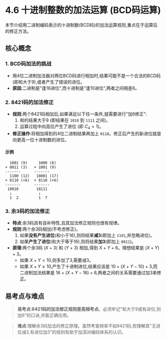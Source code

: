 # 4.6 十进制整数的加法运算 (BCD码运算)

本节介绍用二进制编码表示的十进制数(BCD码)的加法运算规则,重点在于运算后的修正方法。

## 核心概念

### 1. BCD码加法的挑战

*   用4位二进制加法器对两位BCD码进行相加时,结果可能不是一个合法的BCD码(即和大于9),或者产生了错误的进位。
*   **原因**:二进制是"逢16进位",而十进制是"逢10进位",两者之间相差6。

### 2. 8421码的加法修正

*   **规则**:两个8421码相加后,如果满足以下任一条件,就需要进行"加6修正":
    1.  和的结果大于9 (即结果在 `1010` 到 `1111` 之间)。
    2.  运算过程中向高位产生了进位 (即 $C_4=1$)。
*   **修正操作**:将相加得到的4位二进制结果再加上 `0110`。修正后产生的新进位就是向更高一位十进制数的进位。

#### 示例

```
  1001 (9)     1000 (8)
+ 0011 (3)   + 1001 (9)
-------      -------
  1100 (12)   10001 (17)
+ 0110 (+6)  + 0110 (+6)
-------      -------
 10010        10111
  ↓            ↓
  1  2         1  7
```

### 3. 余3码的加法修正

*   **特点**:余3码具有自补特性,且其加法修正规则也很有规律。
*   **规则**:两个余3码相加(不考虑修正)。
    1.  如果**没有产生进位**(和小于16),则将结果**减3**(即加上 `1101`,并忽略进位)。
    2.  如果**产生了进位**(和大于等于16),则将结果**加3**(即加上 `0011`)。
*   **原理**:两个余3码 $(X+3)$ 和 $(Y+3)$ 相加,得到 $X+Y+6$。理想结果是 $(X+Y)+3$。
    *   如果 $X+Y < 10$,则多加了3,需要减3。
    *   如果 $X+Y \ge 10$,产生了十进制进位,结果应该是 $10+(X+Y-10)+3$,而二进制加法结果是 $16+(X+Y-16)+6$,两者之间的关系需要通过加3来修正。

## 易考点与难点

> **易考点**:**8421码的加法修正规则是高频考点**。必须牢记"和大于9或有进位,则加6"的口诀,并能正确应用。

> **难点**:理解余3码加法的修正原理。虽然考查频率不如8421码,但理解其"无进位减3,有进位加3"的规则有助于加深对编码体系的认识。
